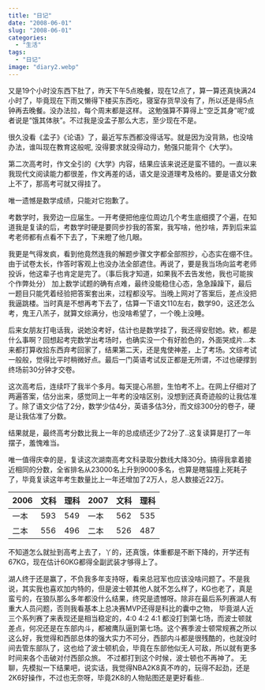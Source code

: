 ```yaml
---
title: "日记"
date: "2008-06-01"
slug: "2008-06-01"
categories: 
  - "生活"
tags:   
  - "日记"
image: "diary2.webp"
---
```


又是19个小时没东西下肚了，昨天下午5点晚餐，现在12点了，算一算还真快满24小时了，毕竟现在下雨又懒得下楼买东西吃，寝室存货早没有了，所以还是得5点钟再去晚餐。没办法拉，每个周末都是这样。 这勉强算不算得上“空乏其身”呢?或者说是“饿其体肤”。不过我是没孟子那么大志，至少现在不是。

很久没看《孟子》《论语》了，最近写东西都没得话写。就是因为没背熟，也没啥办法，谁叫现在教育这般呢, 没得要求就没得动力，勉强只能背个《大学》。

第二次高考时，作文全引的《大学》内容，结果应该来说还是蛮不错的。一直以来我现代文阅读能力都很差，作文再差的话，语文是没道理考及格的。要是语文分数上不了，那高考可就又得挂了。

唯一遗憾是数学成绩，只能对它抱歉了。

考数学时，我旁边一应届生。一开考便把他座位周边几个考生底细摸了个遍，在知道我是复读的后，考数学时硬是要同步抄我的答案，我写啥，他抄啥，弄到后来监考老师都有点看不下去了，下来瞪了他几眼。

我更是气得发疯，看到他竟然连我的解题步骤文字都全部照抄，心态实在绷不住。由于试卷太长，作答时客观上也没办法全部遮住。再说了，要是我当场向监考老师投诉，他这辈子也肯定是完了。（事后我才知道，如果我不去告发他，我也可能挨个作弊处分） 加上数学试题的确有点难，最终没能稳住心态，急急躁躁下，最后一题目只能凭着经验把答案套出来，过程都没写。当晚上网对了答案后，差点没把我逼跳楼。当时真是不想再考下去了，估算一下语文110左右，数学90，这还怎么考，鬼王八羔子，就算文综满分，也没啥希望了，一个晚上没睡。

后来女朋友打电话我，说她没考好，估计也是数学挂了，我还得安慰她。欸，都是什么事啊？回想起考完数学出考场时，也确实没一个有好脸色的，外面哭成片...本来都打算收拾东西弃考回家了，结果第二天，还是鬼使神差，上了考场。文综考试一般般，觉得比平时稍微好点。最后一门英语考试反正都是无所谓，不过也硬撑到终场前30分钟才交卷。  

这次高考后，连续吓了我半个多月。每天提心吊胆，生怕考不上。在网上仔细对了两遍答案，估分出来，感觉同上一年考的没啥区别，没想到还真奇迹般的让我估准了。除了语文少估了2分，数学少估4分，英语多估3分，而文综300分的卷子，硬是让我估准了分数。

结果就是，最终高考分数比我上一年的总成绩还少了2分了..这复读算是打了一年摆子，羞愧难当。

唯一值得庆幸的是，复读这次湖南高考文科录取分数线大降30分。搞得我拿着接近相同的分数，全省排名从23000名上升到9000多名，也算是瞎猫撞上死耗子了，毕竟复读这年考生数量比上一年还增加了2万人，总人数接近22万。

|2006|文科|理科|2007|文科|理科|
|--|--|--|--|--|--|
|一本|593|549|一本|562|535|
|二本|556|496|二本|526|487|

不知道怎么就扯到高考上去了，丫的，还真饿，体重都是不断下降的，开学还有67KG，现在估计60KG都得全副武装才够得上了。

湖人终于还是赢了，不负我多年支持呀，看来总冠军也应该没啥问题了。不是我说，其实我也喜欢加内特的，但是波士顿其他人就不怎么样了，KG也老了，真是蛮亏的，在狼队那么多年都没什么结果，终究是遗憾呀。除非在最后系列赛湖人有重大人员问题，否则我看基本上总决赛MVP还得是科比的囊中之物， 毕竟湖人近三个系列赛了来表现还是相当稳定的，4:0 4:2 4:1 都没打到第七场，而波士顿就差点，何况还是在东部内斗，都被鹰队逼到第七场。这个赛季波士顿常规赛之所以这么好，我觉得和西部总体的强大实力不可分，西部内斗都是很残酷的，也就没时间去管东部队了，这也给了波士顿机会，毕竟在东部他似无人可敌，所以就有更多时间来各个击破对付西部众旅。 不过都打到这个时候，波士顿也不再神了。 无聊，先模拟一下结果吧，说实话，我觉得NBA2K8真不咋的，玩得不起劲，还是2K6好操作，不过也无奈呀，毕竟2K8的人物贴图还是更好看些..


